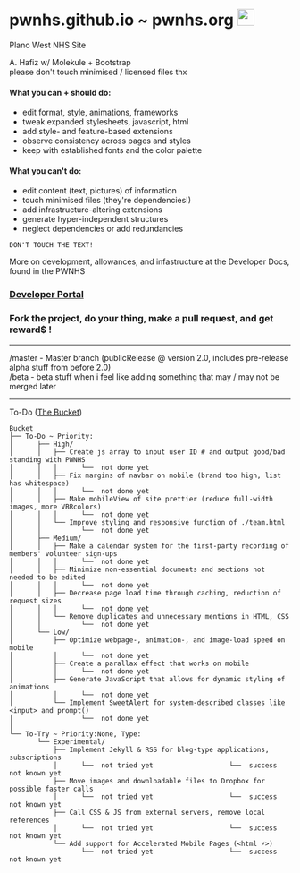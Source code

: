 # pwnhs.github.io ~ pwnhs.org [<img src="https://i.imgsafe.org/192050c54f.png" width="auto" height="30" style="margin-top:10px;">](http://officer.pwnhs.org#hax)

Plano West NHS Site

A. Hafiz w/ Molekule + Bootstrap  
please don't touch minimised / licensed files thx

#### What you can + should do:

+ edit format, style, animations, frameworks
+ tweak expanded stylesheets, javascript, html 
+ add style- and feature-based extensions 
+ observe consistency across pages and styles 
+ keep with established fonts and the color palette

#### What you can't do:

+ edit content (text, pictures) of information 
+ touch minimised files (they're dependencies!) 
+ add infrastructure-altering extensions 
+ generate hyper-independent structures 
+ neglect dependencies or add redundancies


`
DON'T TOUCH THE TEXT!
`

More on development, allowances, and infastructure at the Developer Docs, found in the PWNHS 
### [Developer Portal](http://github.com/)  
  
### Fork the project, do your thing, make a pull request, and get reward$ !  

---

/master - Master branch (publicRelease @ version 2.0, includes pre-release alpha stuff from before 2.0)  
/beta - beta stuff when i feel like adding something that may / may not be merged later
      
---  

To-Do ([The Bucket](http://developer.pwnhs.org#bucket))

```
Bucket
├── To-Do ~ Priority:
│      ├── High/
│      │   ├── Create js array to input user ID # and output good/bad standing with PWNHS        
│      │   │      └──  not done yet
│      │   ├── Fix margins of navbar on mobile (brand too high, list has whitespace)              
│      │   │      └──  not done yet
│      │   ├── Make mobileView of site prettier (reduce full-width images, more VBRcolors)        
│      │   │      └──  not done yet
│      │   └── Improve styling and responsive function of ./team.html                            
│      │          └──  not done yet
│      ├── Medium/
│      │   ├── Make a calendar system for the first-party recording of members' volunteer sign-ups
│      │   │      └──  not done yet
│      │   ├── Minimize non-essential documents and sections not needed to be edited               
│      │   │      └──  not done yet
│      │   ├── Decrease page load time through caching, reduction of request sizes                 
│      │   │      └──  not done yet
│      │   └── Remove duplicates and unnecessary mentions in HTML, CSS                             
│      │          └──  not done yet
│      └── Low/
│          ├── Optimize webpage-, animation-, and image-load speed on mobile                       
│          │      └──  not done yet
│          ├── Create a parallax effect that works on mobile                                       
│          │      └──  not done yet
│          ├── Generate JavaScript that allows for dynamic styling of animations                   
│          │      └──  not done yet
│          └── Implement SweetAlert for system-described classes like <input> and prompt()         
│                 └──  not done yet
│
└── To-Try ~ Priority:None, Type:
       └── Experimental/
           ├── Implement Jekyll & RSS for blog-type applications, subscriptions                   
           │      └──  not tried yet                   └──  success not known yet
           ├── Move images and downloadable files to Dropbox for possible faster calls             
           │      └──  not tried yet                   └──  success not known yet
           ├── Call CSS & JS from external servers, remove local references       
           │      └──  not tried yet                   └──  success not known yet
           └── Add support for Accelerated Mobile Pages (<html ⚡️>)                               
                  └──  not tried yet                   └──  success not known yet
```


